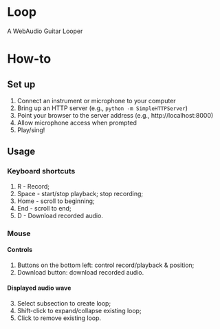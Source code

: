 # Loop
A WebAudio Guitar Looper

# How-to
## Set up

1. Connect an instrument or microphone to your computer
2. Bring up an HTTP server (e.g., `python -m SimpleHTTPServer`)
3. Point your browser to the server address (e.g., http://localhost:8000)
4. Allow microphone access when prompted
5. Play/sing!


## Usage
### Keyboard shortcuts

1. R - Record;
2. Space - start/stop playback; stop recording;
3. Home - scroll to beginning;
4. End - scroll to end;
5. D - Download recorded audio.

### Mouse
#### Controls
1. Buttons on the bottom left: control record/playback & position;
2. Download button: download recorded audio.

#### Displayed audio wave
3. Select subsection to create loop;
4. Shift-click to expand/collapse existing loop;
5. Click to remove existing loop.
